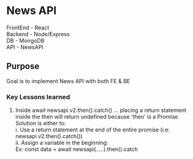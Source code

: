 # News API

FrontEnd - React <br />
Backend - Node/Express <br />
DB - MongoDB <br />
API - NewsAPI <br />

## Purpose

Goal is to implement News API with both FE & BE <br />

### Key Lessons learned

1. Inside await newsapi.v2.then().catch() ... placing a return statement inside the then will return undefined because 'then' is a Promise. <br />
   Solution is either to: <br />
   i. Use a return statement at the end of the entire promise (i.e: newsapi.v2.then().catch()) <br />
   ii. Assign a variable in the beginning: <br />
   Ex: const data = await newsapi(.....).then().catch
